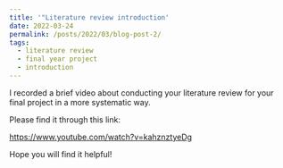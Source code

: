 ```yaml
---
title: '"Literature review introduction'
date: 2022-03-24
permalink: /posts/2022/03/blog-post-2/
tags:
  - literature review
  - final year project
  - introduction
---
```


I recorded a brief video about conducting your literature review for your final project in a more systematic way.

Please find it through this link:

https://www.youtube.com/watch?v=kahznztyeDg


Hope you will find it helpful!

